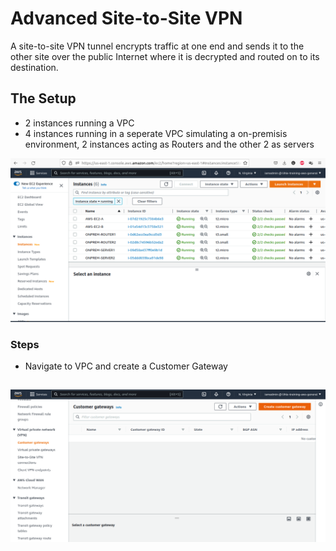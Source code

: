 # Advanced Site-to-Site VPN
A site-to-site VPN tunnel encrypts traffic at one end and sends it to the other site over the public Internet where it is decrypted and routed on to its destination.

## The Setup
- 2 instances running a VPC
- 4 instances running in a seperate VPC simulating a on-premisis environment, 2 instances acting as Routers and the other 2 as servers

![picture1](https://github.com/Lihle80/AWS/blob/main/Advanced-Site-to-Site-VPN/images/1.-6-instances-have-been-created(4-represent-on-prem-infrastructure).png)

### Steps
- Navigate to VPC and create a Customer Gateway

![picture2](https://github.com/Lihle80/AWS/blob/main/Advanced-Site-to-Site-VPN/images/2.-s1-nav-to-VPC-and-create-CGW.png)
- 
